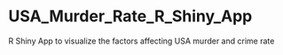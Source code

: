 # USA_Murder_Rate_R_Shiny_App
R Shiny App to visualize the factors affecting USA murder and crime rate
